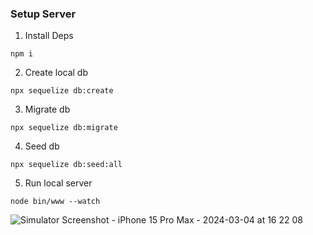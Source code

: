 
### Setup Server

1. Install Deps

```
npm i
```

2. Create local db

```
npx sequelize db:create
```

3. Migrate db

```
npx sequelize db:migrate
```

4. Seed db

```
npx sequelize db:seed:all
```

5. Run local server

```
node bin/www --watch
```
![Simulator Screenshot - iPhone 15 Pro Max - 2024-03-04 at 16 22 08](https://github.com/filberttansil/netflix-react-native-typescript/assets/133459777/8d175729-f3ce-4b42-9562-885e91a6e89e)
